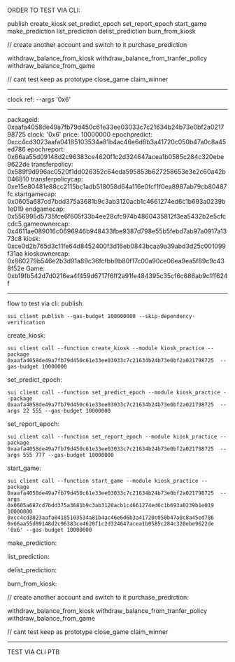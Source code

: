 ORDER TO TEST VIA CLI:

publish
create_kiosk
set_predict_epoch
set_report_epoch
start_game
make_prediction
list_prediction
delist_prediction
burn_from_kiosk


// create another account and switch to it 
purchase_prediction


withdraw_balance_from_kiosk
withdraw_balance_from_tranfer_policy
withdraw_balance_from_game


// cant test keep as prototype
close_game
claim_winner



---


clock ref:
--args '0x6'


---


packageid: 0xaafa4058de49a7fb79d450c61e33ee03033c7c21634b24b73e0bf2a021798725
clock: '0x6'
price: 10000000
epochpredict: 0xcc4cd3023aafa04185103534a81b4ac46e6d6b3a41720c050b47a0c8a45ed786
epochreport: 0x66aa55d09148d2c96383ce4620f1c2d324647acea1b0585c284c320ebe9622de
transferpolicy: 0x589f9d996ac0520f1dd026352c64eda595853b627258653e3e2c60a42b046810
transferpolicycap: 0xe15e80481e88cc2115bc1adb518058d64a116e0fcf1f0ea8987ab79cb80487fc
startgamecap: 0x0605a687cd7bdd375a3681b9c3ab3120acb1c4661274ed6c1b693a0239b1e019
endgamecap: 0x556995d5735fce6f605f33b4ee28cfc974b4860435812f3ea5432b2e5cfccdc5
gameownercap: 0x4611ae089016c0696946b948433fbe9387d798e55b5febd7ab97a0917a1373c8
kiosk: 0xce0d2b765d3c11fe64d8452400f3d16eb0843bcaa9a39abd3d25c001099f31aa
kioskownercap: 0x860279b546e2b3d91a89c36fcfbb9b80f17c00a90ce06ea9ea5f89c9c438f52e
Game: 0xb19fb542d7d0216ea4f459d6717f6ff2a91fe484395c35cf6c686ab9c1ff624f


---

flow to test via cli:
publish:

    sui client publish --gas-budget 100000000 --skip-dependency-verification


create_kiosk:

    sui client call --function create_kiosk --module kiosk_practice --package 0xaafa4058de49a7fb79d450c61e33ee03033c7c21634b24b73e0bf2a021798725  --gas-budget 10000000


set_predict_epoch:

    sui client call --function set_predict_epoch --module kiosk_practice --package 0xaafa4058de49a7fb79d450c61e33ee03033c7c21634b24b73e0bf2a021798725  --args 22 555 --gas-budget 10000000


set_report_epoch:

    sui client call --function set_report_epoch --module kiosk_practice --package 0xaafa4058de49a7fb79d450c61e33ee03033c7c21634b24b73e0bf2a021798725  --args 555 777 --gas-budget 10000000



start_game:

    sui client call --function start_game --module kiosk_practice --package 0xaafa4058de49a7fb79d450c61e33ee03033c7c21634b24b73e0bf2a021798725  --args 0x0605a687cd7bdd375a3681b9c3ab3120acb1c4661274ed6c1b693a0239b1e019 10000000 0xcc4cd3023aafa04185103534a81b4ac46e6d6b3a41720c050b47a0c8a45ed786 0x66aa55d09148d2c96383ce4620f1c2d324647acea1b0585c284c320ebe9622de '0x6' --gas-budget 10000000






make_prediction:



list_prediction:



delist_prediction: 



burn_from_kiosk:


// create another account and switch to it 
purchase_prediction:






withdraw_balance_from_kiosk
withdraw_balance_from_tranfer_policy
withdraw_balance_from_game







// cant test keep as prototype
close_game
claim_winner










--- 


TEST VIA CLI PTB
